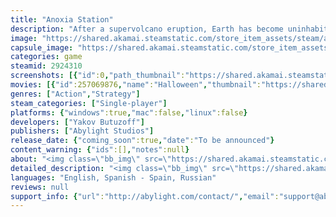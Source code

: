 ```yaml
---
title: "Anoxia Station"
description: "After a supervolcano eruption, Earth has become uninhabitable and humanity is on the brink of extinction. We need to go underground. Anoxia Station is a dark strategy game in which you manage a mining station and fight for survival, extract resources and take life or death decisions over your crew."
image: "https://shared.akamai.steamstatic.com/store_item_assets/steam/apps/2924310/header.jpg?t=1730367682"
capsule_image: "https://shared.akamai.steamstatic.com/store_item_assets/steam/apps/2924310/capsule_231x87.jpg?t=1730367682"
categories: game
steamid: 2924310
screenshots: [{"id":0,"path_thumbnail":"https://shared.akamai.steamstatic.com/store_item_assets/steam/apps/2924310/ss_812c297ac526a02387ffbb91722860d9484c91fa.600x338.jpg?t=1730367682","path_full":"https://shared.akamai.steamstatic.com/store_item_assets/steam/apps/2924310/ss_812c297ac526a02387ffbb91722860d9484c91fa.1920x1080.jpg?t=1730367682"},{"id":1,"path_thumbnail":"https://shared.akamai.steamstatic.com/store_item_assets/steam/apps/2924310/ss_00e5d88e3b4b1bf7953395eec52fdbd07fc0145e.600x338.jpg?t=1730367682","path_full":"https://shared.akamai.steamstatic.com/store_item_assets/steam/apps/2924310/ss_00e5d88e3b4b1bf7953395eec52fdbd07fc0145e.1920x1080.jpg?t=1730367682"},{"id":2,"path_thumbnail":"https://shared.akamai.steamstatic.com/store_item_assets/steam/apps/2924310/ss_66473e61c7fdc39840ab1c6047635b3f62df413c.600x338.jpg?t=1730367682","path_full":"https://shared.akamai.steamstatic.com/store_item_assets/steam/apps/2924310/ss_66473e61c7fdc39840ab1c6047635b3f62df413c.1920x1080.jpg?t=1730367682"},{"id":3,"path_thumbnail":"https://shared.akamai.steamstatic.com/store_item_assets/steam/apps/2924310/ss_1ed46937a751ef4275c729536f139c42c993e330.600x338.jpg?t=1730367682","path_full":"https://shared.akamai.steamstatic.com/store_item_assets/steam/apps/2924310/ss_1ed46937a751ef4275c729536f139c42c993e330.1920x1080.jpg?t=1730367682"},{"id":4,"path_thumbnail":"https://shared.akamai.steamstatic.com/store_item_assets/steam/apps/2924310/ss_0b10176c813f1a46553d486bd013417e147fb3c7.600x338.jpg?t=1730367682","path_full":"https://shared.akamai.steamstatic.com/store_item_assets/steam/apps/2924310/ss_0b10176c813f1a46553d486bd013417e147fb3c7.1920x1080.jpg?t=1730367682"},{"id":5,"path_thumbnail":"https://shared.akamai.steamstatic.com/store_item_assets/steam/apps/2924310/ss_a2a6e4e8c18b107e0b322baeb179d1f521cea96d.600x338.jpg?t=1730367682","path_full":"https://shared.akamai.steamstatic.com/store_item_assets/steam/apps/2924310/ss_a2a6e4e8c18b107e0b322baeb179d1f521cea96d.1920x1080.jpg?t=1730367682"}]
movies: [{"id":257069876,"name":"Halloween","thumbnail":"https://shared.akamai.steamstatic.com/store_item_assets/steam/apps/257069876/fd755a650c0357bea7762052d64bb660d1d69a44/movie_600x337.jpg?t=1730367675","webm":{"480":"http://video.akamai.steamstatic.com/store_trailers/257069876/movie480_vp9.webm?t=1730367675","max":"http://video.akamai.steamstatic.com/store_trailers/257069876/movie_max_vp9.webm?t=1730367675"},"mp4":{"480":"http://video.akamai.steamstatic.com/store_trailers/257069876/movie480.mp4?t=1730367675","max":"http://video.akamai.steamstatic.com/store_trailers/257069876/movie_max.mp4?t=1730367675"},"highlight":true},{"id":257035014,"name":"Release Teaser","thumbnail":"https://shared.akamai.steamstatic.com/store_item_assets/steam/apps/257035014/movie.293x165.jpg?t=1720094096","webm":{"480":"http://video.akamai.steamstatic.com/store_trailers/257035014/movie480_vp9.webm?t=1720094096","max":"http://video.akamai.steamstatic.com/store_trailers/257035014/movie_max_vp9.webm?t=1720094096"},"mp4":{"480":"http://video.akamai.steamstatic.com/store_trailers/257035014/movie480.mp4?t=1720094096","max":"http://video.akamai.steamstatic.com/store_trailers/257035014/movie_max.mp4?t=1720094096"},"highlight":true}]
genres: ["Action","Strategy"]
steam_categories: ["Single-player"]
platforms: {"windows":true,"mac":false,"linux":false}
developers: ["Yakov Butuzoff"]
publishers: ["Abylight Studios"]
release_date: {"coming_soon":true,"date":"To be announced"}
content_warning: {"ids":[],"notes":null}
about: "<img class=\"bb_img\" src=\"https://shared.akamai.steamstatic.com/store_item_assets/steam/apps/2924310/extras/anoxia_00.gif?t=1730367682\" /><br>Anoxia Station is a mining management game set in a dystopian near-past. A supervolcanic eruption devastated the Earth’s surface, rendering it uninhabitable. Nations now teeter on the brink of extinction relying on the Terranauts - miners sent into the hellish depths of this dying world-. Their mission: extract petroleum, crucial to sustaining humanity's essential infrastructures and survival.<br><br>It's 1988 and humanity fights on, as the Earth's state deteriorates. Your crew is part of an international group of Terranauts sent to a demilitarized neutral zone. Heading into extreme depths and braving intense radiation, heat, and shifting rock, they discover an enormous abandoned mining station and information about a massive deposit of crude oil that could fuel humanity's salvation.<br><br>But first they need to find the deposit. That means enduring conditions in the most inhospitable place known to man, while mining resources to support themselves and the remnants of mankind. The extraction must never halt, no matter the cost.  <br><br><img class=\"bb_img\" src=\"https://shared.akamai.steamstatic.com/store_item_assets/steam/apps/2924310/extras/anoxia_01.gif?t=1730367682\" /><br><strong>Mining Beyond the Extreme</strong><br>Your goal is to rip apart the dark depths of  Earth, producing resources to keep your workers alive and humanity surviving another day. Against you are extreme pressure, heat, radiation, and other incomprehensible dangers lurking deep beneath the decaying surface, across randomized maps that make every playthrough unique.<br><br>Every turn brings new challenges, forcing difficult decisions and careful consideration of circumstances. Every injury or death reduces the size of your crew permanently, while the pressure pulls them ever closer to the brink of snapping and endangering the whole station.<br><br>Each strip-mined and secured sector brings the entire crew closer to the fabled oil deposit. But the deeper you go, the more dangerous the environment becomes, bringing new dangers, new rules of survival, and new discoveries to make for the sake of mankind.<br><br><img class=\"bb_img\" src=\"https://shared.akamai.steamstatic.com/store_item_assets/steam/apps/2924310/extras/anoxia_02.gif?t=1730367682\" /><br><strong>The Darkness Within</strong><br>The end of the world did not end humanity or its wars. Your crew might bring together specialists from the Soviet Union, the United States, the German Democratic Republic, Japan and beyond, old rivalries die hard. Everyone has their own agenda and ambitions, even in the dark deep beneath the surface.<br><br>Choose the leader of the mining station and their crews. The team you set up alters the game - specially their secret goals. As the station continues its search, the greatest enemy might turn out to be your fellow man.<br><br>Remember, you´ll need to keep them alive. Crewmen might become despicable, but if they fall, entire production lines might be extinguished, spelling hardship, if not death for the whole mission.<br><br><img class=\"bb_img\" src=\"https://shared.akamai.steamstatic.com/store_item_assets/steam/apps/2924310/extras/anoxia_03.gif?t=1730367682\" /><br><strong>Decayed Beauty</strong><br>The forbidden depths of the Earth are a place of beauty, where pressure, heat, and titanic natural forces created wonders: caves made of quartz crystals, giant lakes of magma, vast salt caves and rivers of moonmilk, all depicted in a uniquely isometric style grounded in real physical processes.<br><br>The soundscape evokes the horror of working in this environment, a mix of the deafening roars of shifting rock, the harsh sounds of mining and welding, the distant clicking of something clearly inhuman, and a familiar scream.<br><br>Nobody from the surface will hear you scream. Whatever you do down here though, may save them."
detailed_description: "<img class=\"bb_img\" src=\"https://shared.akamai.steamstatic.com/store_item_assets/steam/apps/2924310/extras/anoxia_00.gif?t=1730367682\" /><br>Anoxia Station is a mining management game set in a dystopian near-past. A supervolcanic eruption devastated the Earth’s surface, rendering it uninhabitable. Nations now teeter on the brink of extinction relying on the Terranauts - miners sent into the hellish depths of this dying world-. Their mission: extract petroleum, crucial to sustaining humanity's essential infrastructures and survival.<br><br>It's 1988 and humanity fights on, as the Earth's state deteriorates. Your crew is part of an international group of Terranauts sent to a demilitarized neutral zone. Heading into extreme depths and braving intense radiation, heat, and shifting rock, they discover an enormous abandoned mining station and information about a massive deposit of crude oil that could fuel humanity's salvation.<br><br>But first they need to find the deposit. That means enduring conditions in the most inhospitable place known to man, while mining resources to support themselves and the remnants of mankind. The extraction must never halt, no matter the cost.  <br><br><img class=\"bb_img\" src=\"https://shared.akamai.steamstatic.com/store_item_assets/steam/apps/2924310/extras/anoxia_01.gif?t=1730367682\" /><br><strong>Mining Beyond the Extreme</strong><br>Your goal is to rip apart the dark depths of  Earth, producing resources to keep your workers alive and humanity surviving another day. Against you are extreme pressure, heat, radiation, and other incomprehensible dangers lurking deep beneath the decaying surface, across randomized maps that make every playthrough unique.<br><br>Every turn brings new challenges, forcing difficult decisions and careful consideration of circumstances. Every injury or death reduces the size of your crew permanently, while the pressure pulls them ever closer to the brink of snapping and endangering the whole station.<br><br>Each strip-mined and secured sector brings the entire crew closer to the fabled oil deposit. But the deeper you go, the more dangerous the environment becomes, bringing new dangers, new rules of survival, and new discoveries to make for the sake of mankind.<br><br><img class=\"bb_img\" src=\"https://shared.akamai.steamstatic.com/store_item_assets/steam/apps/2924310/extras/anoxia_02.gif?t=1730367682\" /><br><strong>The Darkness Within</strong><br>The end of the world did not end humanity or its wars. Your crew might bring together specialists from the Soviet Union, the United States, the German Democratic Republic, Japan and beyond, old rivalries die hard. Everyone has their own agenda and ambitions, even in the dark deep beneath the surface.<br><br>Choose the leader of the mining station and their crews. The team you set up alters the game - specially their secret goals. As the station continues its search, the greatest enemy might turn out to be your fellow man.<br><br>Remember, you´ll need to keep them alive. Crewmen might become despicable, but if they fall, entire production lines might be extinguished, spelling hardship, if not death for the whole mission.<br><br><img class=\"bb_img\" src=\"https://shared.akamai.steamstatic.com/store_item_assets/steam/apps/2924310/extras/anoxia_03.gif?t=1730367682\" /><br><strong>Decayed Beauty</strong><br>The forbidden depths of the Earth are a place of beauty, where pressure, heat, and titanic natural forces created wonders: caves made of quartz crystals, giant lakes of magma, vast salt caves and rivers of moonmilk, all depicted in a uniquely isometric style grounded in real physical processes.<br><br>The soundscape evokes the horror of working in this environment, a mix of the deafening roars of shifting rock, the harsh sounds of mining and welding, the distant clicking of something clearly inhuman, and a familiar scream.<br><br>Nobody from the surface will hear you scream. Whatever you do down here though, may save them."
languages: "English, Spanish - Spain, Russian"
reviews: null
support_info: {"url":"http://abylight.com/contact/","email":"support@abylight.com"}
---
```


